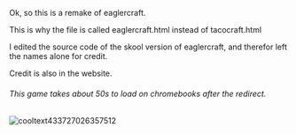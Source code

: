 Ok, so this is a remake of eaglercraft.

This is why the file is called eaglercraft.html instead of tacocraft.html

I edited the source code of the skool version of eaglercraft, and therefor left the names alone for credit.

Credit is also in the website.

###### This game takes about 50s to load on chromebooks after the redirect.

![cooltext433727026357512](https://user-images.githubusercontent.com/119009502/232169096-cb96a9ef-3693-4ca7-b58e-9378120b4ee6.png)
